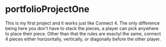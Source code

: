 # portfolioProjectOne
This is my first project and it works just like Connect 4. The only difference being here you don't have to stack the pieces, a player can pick anywhere to place their piece. Other than that the rules are exactyl the same, connect 4 pieces either horizontally, vertically, or diagonally before the other player.
